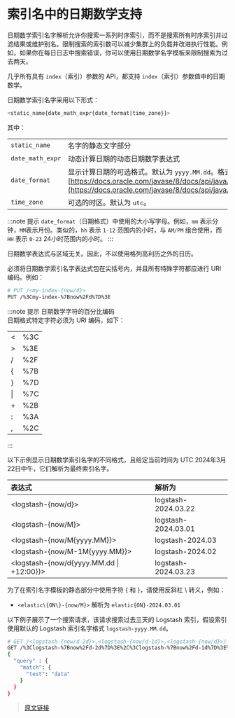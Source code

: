 # 索引名中的日期数学支持

日期数学索引名字解析允许你搜索一系列时序索引，而不是搜索所有时序索引并过滤结果或维护别名。限制搜索的索引数可以减少集群上的负载并改进执行性能。例如，如果你在每日日志中搜索错误，你可以使用日期数学名字模板来限制搜索为过去两天。

几乎所有具有 `index`（索引）参数的 API，都支持 `index`（索引）参数值中的日期数学。

日期数学索引名字采用以下形式：

```bash
<static_name{date_math_expr{date_format|time_zone}}>
```

其中：

|||
|:--|:--|
|`static_name`|名字的静态文字部分|
|`date_math_expr`|动态计算日期的动态日期数学表达式|
|`date_format`|显示计算日期的可选格式。默认为 `yyyy.MM.dd`。格式应与 java-time 兼容。[https://docs.oracle.com/javase/8/docs/api/java/time/format/DateTimeFormatter.html](https://docs.oracle.com/javase/8/docs/api/java/time/format/DateTimeFormatter.html)|
|`time_zone`|可选的时区。默认为 `utc`。|

:::note 提示
`date_format`（日期格式）中使用的大小写字母。例如，`mm` 表示分钟，`MM`表示月份。类似的，`hh` 表示 `1-12` 范围内的小时，与 `AM/PM` 组合使用，而 `HH` 表示 `0-23` 24小时范围内的小时。
:::

日期数学表达式与区域无关。因此，不以使用格列高利历之外的日历。

必须将日期数学索引名字表达式包在尖括号内，并且所有特殊字符都应进行 URI 编码。例如：

```bash
# PUT /<my-index-{now/d}>
PUT /%3Cmy-index-%7Bnow%2Fd%7D%3E
```

:::note 提示
日期数学字符的百分比编码  
日期格式特定字符必须为 URI 编码，如下：  

|||
|:--|:--|
|<|%3C|
|>|%3E|
|/|%2F|
|{|%7B|
|}|%7D|
|&#124;|%7C|
|+|%2B|
|:|%3A|
|,|%2C|
:::

以下示例显示日期数学索引名字的不同格式，且给定当前时间为 UTC 2024年3月22日中午，它们解析为最终索引名字。

|表达式|解析为|
|:--|:--|
|<logstash-{now/d}>|logstash-2024.03.22|
|<logstash-{now/M}>|logstash-2024.03.01|
|<logstash-{now/M{yyyy.MM}}>|logstash-2024.03|
|<logstash-{now/M-1M{yyyy.MM}}>|logstash-2024.02|
|<logstash-{now/d{yyyy.MM.dd &#124; +12:00}}>|logstash-2024.03.23|

为了在索引名字模板的静态部分中使用字符 { 和 }，请使用反斜杠 \ 转义，例如：

- `<elastic\{ON\}-{now/M}>` 解析为 `elastic{ON}-2024.03.01`

以下例子展示了一个搜索请求，该请求搜索过去三天的 Logstash 索引，假设索引使用默认的 Logstash 索引名字格式 `logstash-yyyy.MM.dd`。

```bash
# GET /<logstash-{now/d-2d}>,<logstash-{now/d-1d}>,<logstash-{now/d}>/_search
GET /%3Clogstash-%7Bnow%2Fd-2d%7D%3E%2C%3Clogstash-%7Bnow%2Fd-1d%7D%3E%2C%3Clogstash-%7Bnow%2Fd%7D%3E/_search
{
  "query" : {
    "match": {
      "test": "data"
    }
  }
}
```

> [原文链接](https://www.elastic.co/guide/en/elasticsearch/reference/current/date-math-index-names.html)
